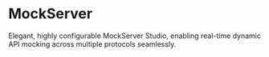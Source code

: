 # MockServer
Elegant, highly configurable MockServer Studio, enabling real-time dynamic API mocking across multiple protocols seamlessly.
